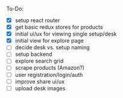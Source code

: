 To-Do:

- [x] setup react router
- [x] get basic redux stores for products
- [x] initial ui/ux for viewing single setup/desk
- [x] initial view for explore page
- [ ] decide desk vs. setup naming
- [ ] setup backend
- [ ] explore search grid
- [ ] scrape products (Amazon?)
- [ ] user registration/login/auth
- [ ] improve share ui/ux
- [ ] upload desk images

